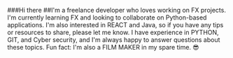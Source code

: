 ###Hi there 
##I'm a freelance developer who loves working on FX projects. I'm currently learning FX and looking to collaborate on Python-based applications. I'm also interested in REACT and Java, so if you have any tips or resources to share, please let me know. I have experience in PYTHON, GIT, and Cyber security, and I'm always happy to answer questions about these topics. Fun fact: I'm also a FILM MAKER in my spare time. 😎




